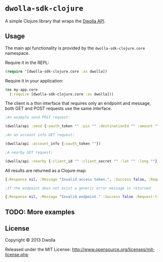# `dwolla-sdk-clojure` 

A simple Clojure library that wraps the [Dwolla API](http://developers.dwolla.com).

## Usage

The main api functionality is provided by the
`dwolla-sdk-clojure.core` namespace.

Require it in the REPL:

```clojure
(require '[dwolla-sdk-clojure.core :as dwolla])
```

Require it in your application:

```clojure
(ns my-app.core
  (:require [dwolla-sdk-clojure.core :as dwolla]))
```

The client is a thin interface that requires only an endpoint and message, both GET
and POST requests use the same interface. 

```clojure
;An example send POST request:

(dwolla/api :send {:oauth_token "" :pin "" :destinationId "" :amount ""})

;An an account info GET request:

(dwolla/api :account_info {:oauth_token ""})

;A nearby GET request:

(dwolla/api :nearby {:client_id "" :client_secret "" :lat "" :long ""})
```

All results are returned as a Clojure map:

```clojure
{:Response nil, :Message "Invalid access token.", :Success false, :Request-time 321 :Status 200}

;If the endpoint does not exist a generic error message is returned

{:Response nil, :Message "Invalid endpoint." :Success false :Request-time 0 :Status nil}
```

## TODO: More examples


## License

Copyright © 2013 Dwolla

Released under the MIT License:
<http://www.opensource.org/licenses/mit-license.php>
